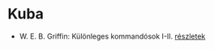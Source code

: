 # Kuba

- W. E. B. Griffin: Különleges kommandósok I-II. [részletek](_details/%7Bopf.creator%7D.md#id_321)